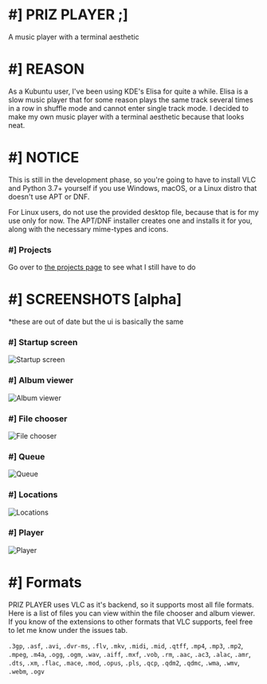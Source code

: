 # #] PRIZ PLAYER ;]
A music player with a terminal aesthetic

# #] REASON
As a Kubuntu user, I've been using KDE's Elisa for quite a while. Elisa is a slow music player that
for some reason plays the same track several times in a row in shuffle mode and cannot enter single track
mode. I decided to make my own music player with a terminal aesthetic because that looks neat.

# #] NOTICE
This is still in the development phase, so you're going to have to install VLC and Python 3.7+ yourself
if you use Windows, macOS, or a Linux distro that doesn't use APT or DNF.

For Linux users, do not use the provided desktop file, because that is for my use only for now. The APT/DNF 
installer creates one and installs it for you, along with the necessary mime-types and icons.

### #] Projects
Go over to [the projects page](/voxelprismatic/prizplayer/projects/1) to see what I still
have to do

# #] SCREENSHOTS [alpha]
*these are out of date but the ui is basically the same
### #] Startup screen
![Startup screen](https://media.discordapp.net/attachments/569698278271090728/753658743887233104/unknown.png)
### #] Album viewer
![Album viewer](https://media.discordapp.net/attachments/569698278271090728/753659264471662722/unknown.png)
### #] File chooser
![File chooser](https://media.discordapp.net/attachments/569698278271090728/753658960078438482/unknown.png)
### #] Queue
![Queue](https://media.discordapp.net/attachments/569698278271090728/753659649051459734/unknown.png)
### #] Locations
![Locations](https://media.discordapp.net/attachments/569698278271090728/753660054275620944/unknown.png)
### #] Player
![Player](https://media.discordapp.net/attachments/569698278271090728/753660421986320465/unknown.png)

# #] Formats
PRIZ PLAYER uses VLC as it's backend, so it supports most all file formats. Here is a list
of files you can view within the file chooser and album viewer. If you know of the extensions
to other formats that VLC supports, feel free to let me know under the issues tab.

`.3gp`, `.asf`, `.avi`, `.dvr-ms`, `.flv`,
`.mkv`, `.midi`, `.mid`, `.qtff`, `.mp4`,
`.mp3`, `.mp2`, `.mpeg`, `.m4a`, `.ogg`,
`.ogm`, `.wav`, `.aiff`, `.mxf`, `.vob`,
`.rm`, `.aac`, `.ac3`, `.alac`, `.amr`,
`.dts`, `.xm`, `.flac`, `.mace`, `.mod`,
`.opus`, `.pls`, `.qcp`, `.qdm2`, `.qdmc`,
`.wma`, `.wmv`, `.webm`, `.ogv`

